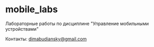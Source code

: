 # mobile_labs
 Лабораторные работы по дисциплине "Управление мобильными устройствами"

 Контакты: dimabudiansky@gmail.com
